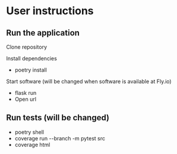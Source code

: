 # User instructions

## Run the application

Clone repository

Install dependencies 

- poetry install

Start software (will be changed when software is available at Fly.io)

- flask run
- Open url

## Run tests (will be changed)

- poetry shell
- coverage run --branch -m pytest src
- coverage html
